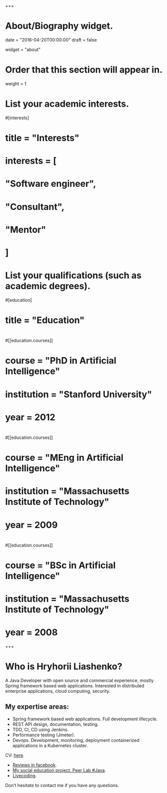 +++
# About/Biography widget.

date = "2016-04-20T00:00:00"
draft = false

widget = "about"

# Order that this section will appear in.
weight = 1

# List your academic interests.
#[interests]
#  title = "Interests"
#  interests = [
#    "Software engineer",
#    "Consultant",
#    "Mentor"
#  ]

# List your qualifications (such as academic degrees).
#[education]
#  title = "Education"
#
#[[education.courses]]
#  course = "PhD in Artificial Intelligence"
#  institution = "Stanford University"
#  year = 2012
#
#[[education.courses]]
#  course = "MEng in Artificial Intelligence"
#  institution = "Massachusetts Institute of Technology"
#  year = 2009
#
#[[education.courses]]
#  course = "BSc in Artificial Intelligence"
#  institution = "Massachusetts Institute of Technology"
#  year = 2008

+++

# Who is Hryhorii Liashenko?    
A Java Developer with open source and commercial experience, mostly Spring framework based web applications. Interested in distributed enterprise applications, cloud computing, security.

## My expertise areas:

* Spring framework based web applications. Full development lifecycle.
* REST API design, documentation, testing.
* TDD, CI, CD using Jenkins.
* Performance testing (Jmeter).
* Devops. Development, monitoring, deployment containerized applications in a Kubernetes cluster.


CV: [here](https://docs.google.com/document/d/1hqxy9tdmyYxsufKG0nBQHqVUERCgVsHXHEKvvb8Y0nA/edit?usp=sharing).





- [Reviews in facebook](https://www.facebook.com/KyivJavaCourses/).
- [My social education project. Peer Lab #Java](https://www.facebook.com/groups/PeerLabJava/).
- [Livecoding](https://www.youtube.com/playlist?list=PLMd4DH1AF3ayDGJxFweQnbC3ajhqIiIXH).

Don’t hesitate to contact me if you have any questions.

